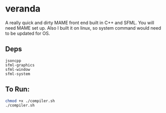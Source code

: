# veranda

A really quick and dirty MAME front end built in C++ and SFML. You will need MAME set up. Also I built it on linux, so system command would need to be updated for OS.

## Deps

```
jsoncpp
sfml-graphics
sfml-window
sfml-system
```


## To Run:

``` bash
chmod +x ./compiler.sh
./compiler.sh
```
